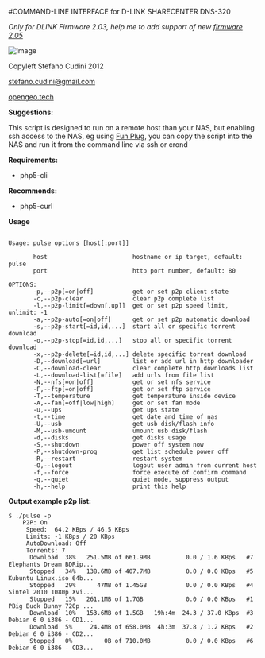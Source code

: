 #COMMAND-LINE INTERFACE for D-LINK SHARECENTER DNS-320

*Only for DLINK Firmware 2.03, help me to add support of new [firmware 2.05](https://github.com/stefanocudini/dns-320-command-line/issues/3)*

![Image](https://raw2.github.com/stefanocudini/dns-320-command-line/master/dns-320-pulse.png)

Copyleft Stefano Cudini 2012

stefano.cudini@gmail.com

[opengeo.tech](https://opengeo.tech/dns-320-command-line/)

**Suggestions:**

This script is designed to run on a remote host than your NAS, but enabling ssh access to the NAS, eg using [Fun Plug](https://dns323.kood.org/howto:ffp), you can copy the script into the NAS and run it from the command line via ssh or crond

**Requirements:**
* php5-cli

**Recommends:**
* php5-curl

**Usage**

```

Usage: pulse options [host[:port]]

       host                        hostname or ip target, default: pulse
       port                        http port number, default: 80

OPTIONS:
       -p,--p2p[=on|off]           get or set p2p client state
       -c,--p2p-clear              clear p2p complete list
       -l,--p2p-limit[=down[,up]]  get or set p2p speed limit, unlimit: -1
       -a,--p2p-auto[=on|off]      get or set p2p automatic download       
       -s,--p2p-start[=id,id,...]  start all or specific torrent download
       -o,--p2p-stop[=id,id,...]   stop all or specific torrent download
       -x,--p2p-delete[=id,id,...] delete specific torrent download       
       -D,--download[=url]         list or add url in http downloader
       -C,--download-clear         clear complete http downloads list
       -L,--download-list[=file]   add urls from file list
       -N,--nfs[=on|off]           get or set nfs service
       -F,--ftp[=on|off]           get or set ftp service
       -T,--temperature            get temperature inside device
       -A,--fan[=off|low|high]     get or set fan mode
       -u,--ups                    get ups state
       -t,--time                   get date and time of nas       
       -U,--usb                    get usb disk/flash info
       -M,--usb-umount             umount usb disk/flash
       -d,--disks                  get disks usage
       -S,--shutdown               power off system now
       -P,--shutdown-prog          get list schedule power off
       -R,--restart                restart system
       -O,--logout                 logout user admin from current host
       -f,--force                  force execute of comfirm command
       -q,--quiet                  quiet mode, suppress output
       -h,--help                   print this help

```

**Output example p2p list:**
```
$ ./pulse -p
	P2P: On
	 Speed:  64.2 KBps / 46.5 KBps
	 Limits: -1 KBps / 20 KBps
	 AutoDownload: Off
	 Torrents: 7
	  Download  38%   251.5MB of 661.9MB          0.0 / 1.6 KBps   #7  Elephants Dream BDRip...
	  Stopped   34%   138.6MB of 407.7MB          0.0 / 0.0 KBps   #5  Kubuntu Linux.iso 64b...
	  Stopped   29%      47MB of 1.45GB           0.0 / 0.0 KBps   #4  Sintel 2010 1080p Xvi...
	  Stopped   15%   261.1MB of 1.7GB            0.0 / 0.0 KBps   #1  PBig Buck Bunny 720p ...
	  Download  10%   153.6MB of 1.5GB   19h:4m  24.3 / 37.0 KBps  #3  Debian 6 0 i386 - CD1...
	  Download  5%     24.4MB of 658.0MB  4h:3m  37.8 / 1.2 KBps   #2  Debian 6 0 i386 - CD2...
	  Stopped   0%         0B of 710.0MB          0.0 / 0.0 KBps   #6  Debian 6 0 i386 - CD3...
```
